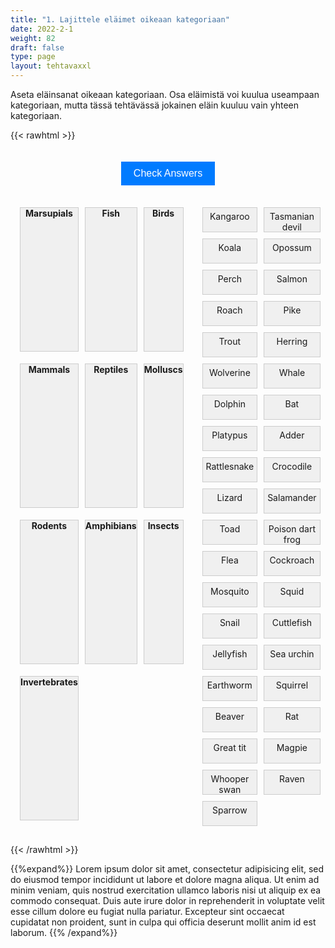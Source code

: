 ```yaml
---
title: "1. Lajittele eläimet oikeaan kategoriaan"
date: 2022-2-1
weight: 82
draft: false
type: page
layout: tehtavaxxl
---
```

Aseta eläinsanat oikeaan kategoriaan. Osa eläimistä voi kuulua useampaan kategoriaan, mutta tässä tehtävässä jokainen eläin kuuluu vain yhteen kategoriaan.

{{< rawhtml >}}

<div class="tarkista">
 <button id="check-button">Check Answers</button> 
</div>

   <div class="game-area">
      <div class="categories">
        <div class="category" data-category="marsupial"><b>Marsupials</b></div>
        <div class="category" data-category="fish"><b>Fish</b></div>
        <div class="category" data-category="bird"><b>Birds</b></div>
        <div class="category" data-category="mammal"><b>Mammals</b></div>
        <div class="category" data-category="reptile"><b>Reptiles</b></div>
        <div class="category" data-category="mollusc"><b>Molluscs</b></div>
        <div class="category" data-category="rodent"><b>Rodents</b></div>
        <div class="category" data-category="amphibian"><b>Amphibians</b></div>
        <div class="category" data-category="insect"><b>Insects</b></div>
        <div class="category" data-category="invertebrate"><b>Invertebrates</b></div>
      </div>
            <div class="animals">
        <div class="animal" draggable="true" data-category="marsupial">Kangaroo</div>
        <div class="animal" draggable="true" data-category="marsupial">Tasmanian devil</div>
        <div class="animal" draggable="true" data-category="marsupial">Koala</div>
        <div class="animal" draggable="true" data-category="marsupial">Opossum</div>
        <div class="animal" draggable="true" data-category="fish">Perch</div>
        <div class="animal" draggable="true" data-category="fish">Salmon</div>
        <div class="animal" draggable="true" data-category="fish">Roach</div>
        <div class="animal" draggable="true" data-category="fish">Pike</div>
        <div class="animal" draggable="true" data-category="fish">Trout</div>
        <div class="animal" draggable="true" data-category="fish">Herring</div>
        <div class="animal" draggable="true" data-category="mammal">Wolverine</div>
        <div class="animal" draggable="true" data-category="mammal">Whale</div>
        <div class="animal" draggable="true" data-category="mammal">Dolphin</div>
        <div class="animal" draggable="true" data-category="mammal">Bat</div>
        <div class="animal" draggable="true" data-category="mammal">Platypus</div>
        <div class="animal" draggable="true" data-category="reptile">Adder</div>
        <div class="animal" draggable="true" data-category="reptile">Rattlesnake</div>
        <div class="animal" draggable="true" data-category="reptile">Crocodile</div>
        <div class="animal" draggable="true" data-category="reptile">Lizard</div>
        <div class="animal" draggable="true" data-category="amphibian">Salamander</div>
        <div class="animal" draggable="true" data-category="amphibian">Toad</div>
        <div class="animal" draggable="true" data-category="amphibian">Poison dart frog</div>
        <div class="animal" draggable="true" data-category="insect">Flea</div>
        <div class="animal" draggable="true" data-category="insect">Cockroach</div>
        <div class="animal" draggable="true" data-category="insect">Mosquito</div>
        <div class="animal" draggable="true" data-category="mollusc">Squid</div>
        <div class="animal" draggable="true" data-category="mollusc">Snail</div>
        <div class="animal" draggable="true" data-category="mollusc">Cuttlefish</div>
        <div class="animal" draggable="true" data-category="invertebrate">Jellyfish</div>
        <div class="animal" draggable="true" data-category="invertebrate">Sea urchin</div>
        <div class="animal" draggable="true" data-category="invertebrate">Earthworm</div>
        <div class="animal" draggable="true" data-category="rodent">Squirrel</div>
        <div class="animal" draggable="true" data-category="rodent">Beaver</div>
        <div class="animal" draggable="true" data-category="rodent">Rat</div>
        <div class="animal" draggable="true" data-category="bird">Great tit</div>
        <div class="animal" draggable="true" data-category="bird">Magpie</div>
        <div class="animal" draggable="true" data-category="bird">Whooper swan</div>
        <div class="animal" draggable="true" data-category="bird">Raven</div>
        <div class="animal" draggable="true" data-category="bird">Sparrow</div>
            </div>
      </div> 
        
<style>

.tarkista {
    display: flex;
    align-items: center;
    justify-content: center;
}

.game-area {
    display: flex;
    justify-content: space-between;
    margin-top: 20px;
   text-align: center;
}

.categories {
    flex: 1;
    padding: 10px;
    display: grid;
    grid-template-columns: repeat(3, 1fr);

}

.category {
    background-color: #f0f0f0;
    margin: 5px;
    border: 1px solid #ccc;
    cursor: pointer;
    margin-bottom: 1em;
    padding-bottom: 1em;
}

.dark .category {
    background-color: #181818;
}

.animals {
    grid-template-columns: repeat(2, 1fr);
    flex: .5;
    padding: 10px;
    display: grid;
    align-content: flex-start;

}

.animal {
    background-color: #f0f0f0;
    border: 1px solid #ccc;
    padding: 5px;
    margin: 5px;
    cursor: pointer;
    height: 2em;
}

.dark .animal {
    background-color: #1F2937;
    color: white;
    border: 1px solid #000000;
}


#check-button {
    margin-top: 20px;
    padding: 10px 20px;
    font-size: 16px;
    background-color: #007bff;
    color: #fff;
    border: none;
    cursor: pointer;
}

#check-button:hover {
    background-color: #0056b3;
}

#hello{
    background: url(/img/kansikuvat/kurssivalikot/lajittelu.jpg)
}
  
#hello h {
    font-size: 2.5em!important;
}

</style>

<script>
function shuffleArray(array) {
    for (let i = array.length - 1; i > 0; i--) {
        const j = Math.floor(Math.random() * (i + 1));
        [array[i], array[j]] = [array[j], array[i]];
    }
}

const animals = document.querySelectorAll('.animal');
const categories = document.querySelectorAll('.category');
const checkButton = document.getElementById('check-button');
let answersChecked = false;
let currentDraggedItem = null;

// Shuffle the animals' order
const animalsArray = Array.from(animals);
shuffleArray(animalsArray);

animalsArray.forEach((animal, index) => {
    animal.style.order = index;
});

animals.forEach((animal) => {
    animal.addEventListener('dragstart', (e) => {
        currentDraggedItem = animal;
        e.dataTransfer.setData('text/plain', animal.textContent);
    });

    animal.addEventListener('dragend', () => {
        currentDraggedItem = null;
    });
});

categories.forEach((category) => {
    category.addEventListener('dragover', (e) => {
        e.preventDefault();
    });

    category.addEventListener('drop', (e) => {
        e.preventDefault();
        if (currentDraggedItem) {
            const categoryType = category.getAttribute('data-category');
            if (currentDraggedItem.getAttribute('data-category') === categoryType) {
                currentDraggedItem.classList.add('correct');
            } else {
                currentDraggedItem.classList.add('incorrect');
            }
            category.appendChild(currentDraggedItem);
            currentDraggedItem = null;
        }
    });
});

checkButton.addEventListener('click', () => {
    animals.forEach((animal) => {
        if (animal.classList.contains('correct')) {
            animal.style.backgroundColor = '#2dceb1'
            animal.style.color = 'white'
            animal.removeAttribute('draggable');
        } else if (animal.classList.contains('incorrect')) {
            animal.style.backgroundColor = '#ff383e';
            animal.style.color = 'white'
        }
    });
});

function drop(ev) {
    ev.preventDefault();
    var data=ev.dataTransfer.getData("Text");
    ev.target.appendChild(document.getElementById(data));
}

    var stop = true;
    $(".draggable").on("drag", function (e) {

        stop = true;

        if (e.originalEvent.clientY < 150) {
            stop = false;
            scroll(-1)
        }

        if (e.originalEvent.clientY > ($(window).height() - 150)) {
            stop = false;
            scroll(1)
        }

    });

    $(".draggable").on("dragend", function (e) {
         stop = true;
    });

    var scroll = function (step) {
        var scrollY = $(window).scrollTop();
        $(window).scrollTop(scrollY + step);
        if (!stop) {
            setTimeout(function () { scroll(step) }, 20);
        }
    }

</script>

{{< /rawhtml >}}

{{%expand%}}
Lorem ipsum dolor sit amet, consectetur adipisicing elit, sed do eiusmod
tempor incididunt ut labore et dolore magna aliqua. Ut enim ad minim veniam,
quis nostrud exercitation ullamco laboris nisi ut aliquip ex ea commodo
consequat. Duis aute irure dolor in reprehenderit in voluptate velit esse
cillum dolore eu fugiat nulla pariatur. Excepteur sint occaecat cupidatat non
proident, sunt in culpa qui officia deserunt mollit anim id est laborum.
{{% /expand%}}